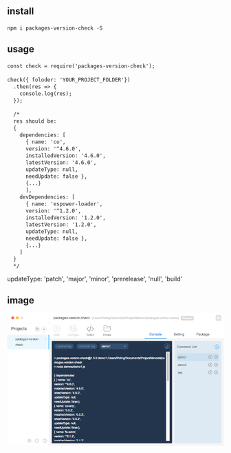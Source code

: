 ## install

```
npm i packages-version-check -S
```

## usage

```
const check = require('packages-version-check');

check({ foloder: 'YOUR_PROJECT_FOLDER'})
  .then(res => {
    console.log(res);
  });

  /*
  res should be:
  {
    dependencies: [
      { name: 'co',
      version: '^4.6.0',
      installedVersion: '4.6.0',
      latestVersion: '4.6.0',
      updateType: null,
      needUpdate: false }, 
      {...}
      ],
    devDependencies: [
      { name: 'espower-loader',
      version: '^1.2.0',
      installedVersion: '1.2.0',
      latestVersion: '1.2.0',
      updateType: null,
      needUpdate: false }, 
      {...}
    ]
  }
  */

```

updateType: 'patch', 'major', 'minor', 'prerelease', 'null', 'build'

## image
<img src="./demos/images/demo1.png" />

